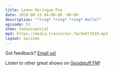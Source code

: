 ```yaml
---
title: Lemon Meringue Pie
date: 2018-08-15 04:00:00 -06:00
description: "*ring* *ring* *ring* Hello?"
episode: 51
show: todaysspecial
mp3: https://media.transistor.fm/9e971019.mp3
layout: episode
---
```


Got feedback? [Email us!](mailto:kyle@goodstuff.fm)

Listen to other great shows on [Goodstuff.FM](http://goodstuff.fm/shows)!